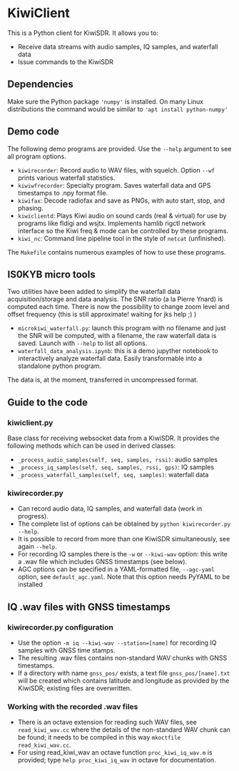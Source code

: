 # KiwiClient

This is a Python client for KiwiSDR. It allows you to:

* Receive data streams with audio samples, IQ samples, and waterfall data
* Issue commands to the KiwiSDR

## Dependencies

Make sure the Python package `'numpy'` is installed.
On many Linux distributions the command would be similar to `'apt install python-numpy'`

## Demo code

The following demo programs are provided. Use the `--help` argument to see all program options.

* `kiwirecorder`: Record audio to WAV files, with squelch. Option `--wf` prints various waterfall statistics.
* `kiwiwfrecorder`: Specialty program. Saves waterfall data and GPS timestamps to .npy format file.
* `kiwifax`: Decode radiofax and save as PNGs, with auto start, stop, and phasing.
* `kiwiclientd`: Plays Kiwi audio on sound cards (real & virtual) for use by programs like fldigi and wsjtx.
    Implements hamlib rigctl network interface so the Kiwi freq & mode can be controlled by these programs.
* `kiwi_nc`: Command line pipeline tool in the style of `netcat` (unfinished).

The `Makefile` contains numerous examples of how to use these programs.

## IS0KYB micro tools

Two utilities have been added to simplify the waterfall data acquisition/storage and data analysis.
The SNR ratio (a la Pierre Ynard) is computed each time.
There is now the possibility to change zoom level and offset frequency (this is still approximate! waiting for jks help ;) )

* `microkiwi_waterfall.py`: launch this program with no filename and just the SNR will be computed, with a filename, the raw waterfall data is saved. Launch with `--help` to list all options.
* `waterfall_data_analysis.ipynb`: this is a demo jupyther notebook to interactively analyze waterfall data. Easily transformable into a standalone python program.

The data is, at the moment, transferred in uncompressed format.

## Guide to the code

### kiwiclient.py

Base class for receiving websocket data from a KiwiSDR.
It provides the following methods which can be used in derived classes:

* `_process_audio_samples(self, seq, samples, rssi)`: audio samples
* `_process_iq_samples(self, seq, samples, rssi, gps)`: IQ samples
* `_process_waterfall_samples(self, seq, samples)`: waterfall data

### kiwirecorder.py
* Can record audio data, IQ samples, and waterfall data (work in progress).
* The complete list of options can be obtained by `python kiwirecorder.py --help`.
* It is possible to record from more than one KiwiSDR simultaneously, see again `--help`.
* For recording IQ samples there is the `-w` or `--kiwi-wav` option: this write	a .wav file which includes GNSS	timestamps (see below).
* AGC options can be specified in a YAML-formatted file, `--agc-yaml` option, see `default_agc.yaml`. Note that this option needs PyYAML to be installed

## IQ .wav files with GNSS timestamps
### kiwirecorder.py configuration
* Use the option `-m iq --kiwi-wav --station=[name]` for recording IQ samples with GNSS time stamps.
* The resulting .wav files contains non-standard WAV chunks with GNSS timestamps.
* If a directory with name `gnss_pos/` exists, a text file `gnss_pos/[name].txt` will be created which contains latitude and longitude as provided by the KiwiSDR; existing files are overwritten.

### Working with the recorded .wav files
* There is an octave extension for reading such WAV files, see `read_kiwi_wav.cc` where the details of the non-standard WAV chunk can be found; it needs to be compiled in this way `mkoctfile read_kiwi_wav.cc`.
* For using read_kiwi_wav an octave function `proc_kiwi_iq_wav.m` is provided; type `help proc_kiwi_iq_wav` in octave for documentation.
